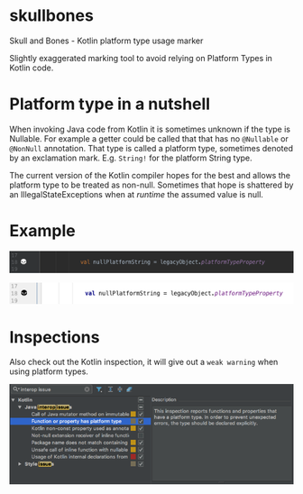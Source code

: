 # skullbones
Skull and Bones - Kotlin platform type usage marker

Slightly exaggerated marking tool to avoid relying on Platform Types in Kotlin code.

# Platform type in a nutshell

When invoking Java code from Kotlin it is sometimes unknown if the type is Nullable.
For example a getter could be called that that has no `@Nullable` or `@NonNull` annotation. That type is
called a platform type, sometimes denoted by an exclamation mark. E.g. `String!` for the platform String type.

The current version of the Kotlin compiler hopes for the best and allows the platform type to be treated as non-null.
Sometimes that hope is shattered by an IllegalStateExceptions when at *runtime* the assumed value is null.

# Example

![](./images/example_dark.png)

![](./images/example_light.png)

# Inspections

Also check out the Kotlin inspection, it will give out a `weak warning` when using platform types.

![](./images/inspections.png)